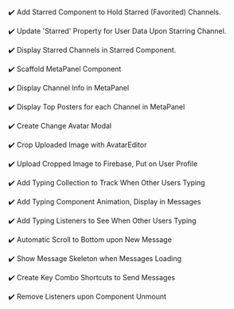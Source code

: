 :heavy_check_mark: Add Starred Component to Hold Starred (Favorited) Channels.

:heavy_check_mark: Update 'Starred' Property for User Data Upon Starring Channel.

:heavy_check_mark: Display Starred Channels in Starred Component.

:heavy_check_mark: Scaffold MetaPanel Component

:heavy_check_mark: Display Channel Info in MetaPanel

:heavy_check_mark: Display Top Posters for each Channel in MetaPanel

:heavy_check_mark: Create Change Avatar Modal

:heavy_check_mark: Crop Uploaded Image with AvatarEditor

:heavy_check_mark: Upload Cropped Image to Firebase, Put on User Profile

:heavy_check_mark: Add Typing Collection to Track When Other Users Typing

:heavy_check_mark: Add Typing Component Animation, Display in Messages

:heavy_check_mark: Add Typing Listeners to See When Other Users Typing

:heavy_check_mark: Automatic Scroll to Bottom upon New Message

:heavy_check_mark: Show Message Skeleton when Messages Loading

:heavy_check_mark: Create Key Combo Shortcuts to Send Messages

:heavy_check_mark: Remove Listeners upon Component Unmount
